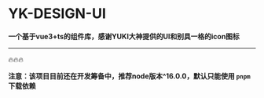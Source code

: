 # YK-DESIGN-UI

**一个基于vue3+ts的组件库，感谢YUKI大神提供的UI和别具一格的icon图标**

****

:fire::fire::fire:

**注意：该项目目前还在开发筹备中，推荐node版本^16.0.0，默认只能使用 `pnpm`下载依赖**   
